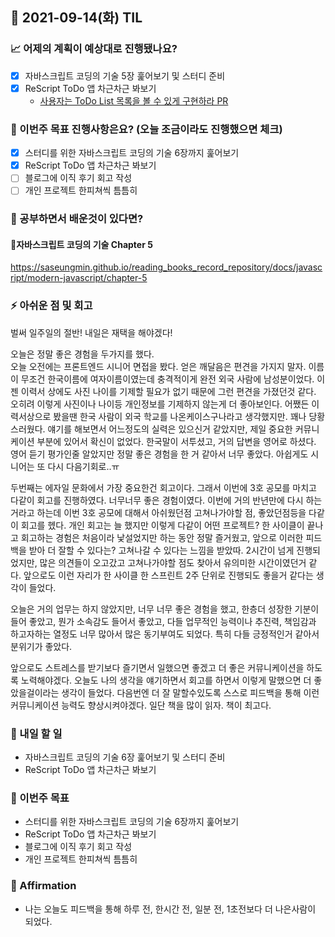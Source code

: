 ## 📆 2021-09-14(화) TIL

### 📈 어제의 계획이 예상대로 진행됐나요?
- [x] 자바스크립트 코딩의 기술 5장 훑어보기 및 스터디 준비
- [x] ReScript ToDo 앱 차근차근 봐보기
  - [사용자는 ToDo List 목록을 볼 수 있게 구현하라 PR](https://github.com/saseungmin/ReScript_ToDo/pull/7)

### 🦄 이번주 목표 진행사항은요? (오늘 조금이라도 진행했으면 체크)
- [x] 스터디를 위한 자바스크립트 코딩의 기술 6장까지 훑어보기
- [x] ReScript ToDo 앱 차근차근 봐보기
- [ ] 블로그에 이직 후기 회고 작성
- [ ] 개인 프로젝트 한피쳐씩 틈틈히

### 🤔 공부하면서 배운것이 있다면?

#### 🎈자바스크립트 코딩의 기술 Chapter 5
https://saseungmin.github.io/reading_books_record_repository/docs/javascript/modern-javascript/chapter-5

### ⚡ 아쉬운 점 및 회고
벌써 일주일의 절반! 내일은 재택을 해야겠다!

오늘은 정말 좋은 경험을 두가지를 했다.   
오늘 오전에는 프론트엔드 시니어 면접을 봤다. 얻은 깨달음은 편견을 가지지 말자. 이름이 무조건 한국이름에 여자이름이였는데 충격적이게 완전 외국 사람에 남성분이었다. 이젠 이력서 상에도 사진 나이를 기제할 필요가 없기 때문에 그런 편견을 가졌던것 같다. 오히려 이렇게 사진이나 나이등 개인정보를 기제하지 않는게 더 좋아보인다. 어쨌든 이력서상으로 봤을땐 한국 사람이 외국 학교를 나온케이스구나라고 생각했지만. 꽤나 당황스러웠다. 얘기를 해보면서 어느정도의 실력은 있으신거 같았지만, 제일 중요한 커뮤니케이션 부분에 있어서 확신이 없었다. 한국말이 서투셨고, 거의 답변을 영어로 하셨다. 영어 듣기 평가인줄 알았지만 정말 좋은 경험을 한 거 같아서 너무 좋았다. 아쉽게도 시니어는 또 다시 다음기회로..ㅠ   

두번째는 에자일 문화에서 가장 중요한건 회고이다. 그래서 이번에 3호 공모를 마치고 다같이 회고를 진행하였다. 너무너무 좋은 경험이였다. 이번에 거의 반년만에 다시 하는거라고 하는데 이번 3호 공모에 대해서 아쉬웠던점 고쳐나가야할 점, 좋았던점등을 다같이 회고를 헸다. 개인 회고는 늘 했지만 이렇게 다같이 어떤 프로젝트? 한 사이클이 끝나고 회고하는 경험은 처음이라 낯설었지만 하는 동안 정말 즐거웠고, 앞으로 이러한 피드백을 받아 더 잘할 수 있다는? 고쳐나갈 수 있다는 느낌을 받았따. 2시간이 넘게 진행되었지만, 많은 의견들이 오고갔고 고쳐나가야할 점도 찾아서 유의미한 시간이였던거 같다. 앞으로도 이런 자리가 한 사이클 한 스프린트 2주 단위로 진행되도 좋을거 같다는 생각이 들었다.   

오늘은 거의 업무는 하지 않았지만, 너무 너무 좋은 경험을 했고, 한층더 성장한 기분이 들어 좋았고, 뭔가 소속감도 들어서 좋았고, 다들 업무적인 능력이나 추진력, 책임감과 하고자하는 열정도 너무 많아서 많은 동기부여도 되었다. 특히 다들 긍정적인거 같아서 분위기가 좋았다.

앞으로도 스트레스를 받기보다 즐기면서 일했으면 좋겠고 더 좋은 커뮤니케이션을 하도록 노력해야겠다. 오늘도 나의 생각을 얘기하면서 회고를 하면서 이렇게 말했으면 더 좋았을걸이라는 생각이 들었다. 다음번엔 더 잘 말할수있도록 스스로 피드백을 통해 이런 커뮤니케이션 능력도 향상시켜야겠다. 일단 책을 많이 읽자. 책이 최고다.

### 🚀 내일 할 일
- 자바스크립트 코딩의 기술 6장 훑어보기 및 스터디 준비
- ReScript ToDo 앱 차근차근 봐보기

### 🎯 이번주 목표
- 스터디를 위한 자바스크립트 코딩의 기술 6장까지 훑어보기
- ReScript ToDo 앱 차근차근 봐보기
- 블로그에 이직 후기 회고 작성
- 개인 프로젝트 한피쳐씩 틈틈히

### 😤 Affirmation
- 나는 오늘도 피드백을 통해 하루 전, 한시간 전, 일분 전, 1초전보다 더 나은사람이 되었다.
